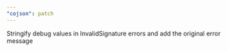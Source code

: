 ```yaml
---
"cojson": patch
---
```


Stringify debug values in InvalidSignature errors and add the original error message